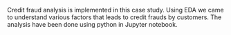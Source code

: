 Credit fraud analysis is implemented in this case study.
Using EDA we came to understand various factors that leads to credit frauds by customers.
The analysis have been done using python in Jupyter notebook.
